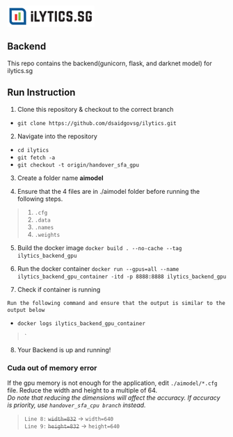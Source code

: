 <img src="logo.png" width="200">

## Backend

This repo contains the backend(gunicorn, flask, and darknet model) for ilytics.sg 


## Run Instruction


1. Clone this repository & checkout to the correct branch

 - `git clone https://github.com/dsaidgovsg/ilytics.git`

2. Navigate into the repository

 - `cd ilytics`
 - `git fetch -a`
 - `git checkout -t origin/handover_sfa_gpu`

3. Create a folder name **aimodel**

4. Ensure that the 4 files are in ./aimodel folder before running the following steps.

> 1. `.cfg`
> 2. `.data` 
> 3. `.names`
> 4. `.weights`

5. Build the docker image
 `docker build . --no-cache --tag ilytics_backend_gpu`

6. Run the docker container
 `docker run --gpus=all --name ilytics_backend_gpu_container -itd -p 8888:8888 ilytics_backend_gpu`

7. Check if container is running
```
Run the following command and ensure that the output is similar to the output below
```
- `docker logs ilytics_backend_gpu_container`
> `

8. Your Backend is up and running!

### Cuda out of memory error
If the gpu memory is not enough for the application, edit `./aimodel/*.cfg` file. Reduce the width and height to a multiple of 64.  
*Do note that reducing the dimensions will affect the accuracy. If accuracy is priority, use `handover_sfa_cpu branch` instead.*
> `Line 8:` ~~`width=832`~~ -> `width=640`  
> `Line 9:` ~~`height=832`~~ -> `height=640` 


